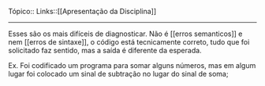 Tópico::
Links::[[Apresentação da Disciplina]]

---

Esses  são  os mais  difíceis  de diagnosticar.  Não  é [[erros semanticos]] e nem [[erros de sintaxe]],  o código  está tecnicamente  correto, tudo  que  foi solicitado  faz sentido,  mas  a saída  é diferente  da esperada. 

Ex. Foi  codificado  um  programa  para  somar  alguns  números,  mas  em  algum lugar  foi  colocado  um sinal  de subtração  no lugar  do sinal  de soma;